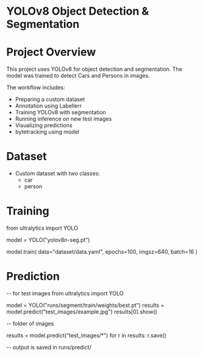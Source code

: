 # YOLOv8 Object Detection & Segmentation 


# Project Overview 

This project uses YOLOv8 for object detection and segmentation.
The model was trained to detect Cars and Persons in images.

The workflow includes: 

- Preparing a custom dataset
- Annotation using Labellerr
- Training YOLOv8 with segmentation
- Running inference on new test images
- Visualizing predictions
- bytetracking using model

# Dataset 
- Custom dataset with two classes:
  - car
  - person

# Training 
from ultralytics import YOLO 

model = YOLO("yolov8n-seg.pt")

model.train( 
    data="dataset/data.yaml",
    epochs=100, 
    imgsz=640, 
    batch=16
) 



# Prediction 

-- for test images
from ultralytics import YOLO 

model = YOLO("runs/segment/train/weights/best.pt") 
results = model.predict("test_images/example.jpg") 
results[0].show() 

-- folder of images

results = model.predict("test_images/*")
for r in results: 
  r.save() 

-- output is saved in runs/predict/
